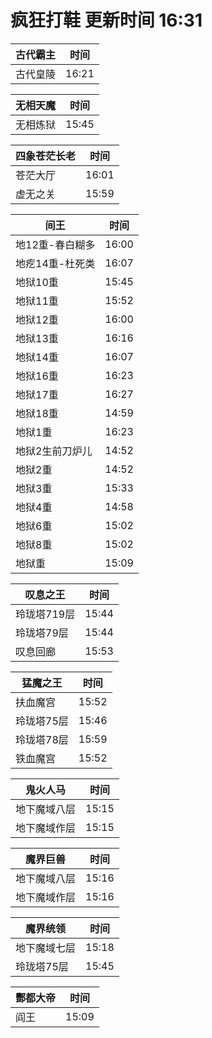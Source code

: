 # 疯狂打鞋 更新时间 16:31

| 古代霸主   | 时间    |
|--------|-------|
| 古代皇陵 | 16:21 |

| 无相天魔   | 时间    |
|--------|-------|
| 无相炼狱 | 15:45 |

| 四象苍茫长老   | 时间    |
|--------|-------|
| 苍茫大厅 | 16:01 |
| 虚无之关 | 15:59 |

| 间王   | 时间    |
|--------|-------|
| 地12重-春白糊多 | 16:00 |
| 地疙14重-杜死类 | 16:07 |
| 地狱10重 | 15:45 |
| 地狱11重 | 15:52 |
| 地狱12重 | 16:00 |
| 地狱13重 | 16:16 |
| 地狱14重 | 16:07 |
| 地狱16重 | 16:23 |
| 地狱17重 | 16:27 |
| 地狱18重 | 14:59 |
| 地狱1重 | 16:23 |
| 地狱2生前刀炉儿 | 14:52 |
| 地狱2重 | 14:52 |
| 地狱3重 | 15:33 |
| 地狱4重 | 14:58 |
| 地狱6重 | 15:02 |
| 地狱8重 | 15:02 |
| 地狱重 | 15:09 |

| 叹息之王   | 时间    |
|--------|-------|
| 玲珑塔719层 | 15:44 |
| 玲珑塔79层 | 15:44 |
| 叹息回廊 | 15:53 |

| 猛魔之王   | 时间    |
|--------|-------|
| 扶血魔宫 | 15:52 |
| 玲珑塔75层 | 15:46 |
| 玲珑塔78层 | 15:59 |
| 铁血魔宫 | 15:52 |

| 鬼火人马   | 时间    |
|--------|-------|
| 地下魔域八层 | 15:15 |
| 地下魔域作层 | 15:15 |

| 魔界巨兽   | 时间    |
|--------|-------|
| 地下魔域八层 | 15:16 |
| 地下魔域作层 | 15:16 |

| 魔界统领   | 时间    |
|--------|-------|
| 地下魔域七层 | 15:18 |
| 玲珑塔75层 | 15:45 |

| 酆都大帝   | 时间    |
|--------|-------|
| 阎王 | 15:09 |